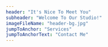```yaml
---
header: "It's Nice To Meet You"
subheader: "Welcome To Our Studio!"
imageFileName: "header-bg.jpg"
jumpToAnchor: "Services"
jumpToAnchorText: "Contact Me"
---
```



